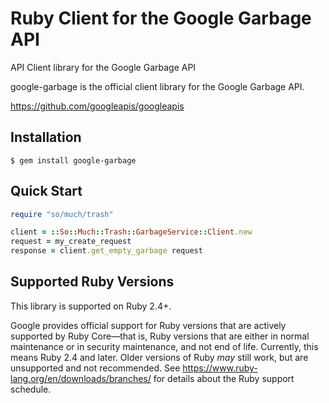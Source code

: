 # Ruby Client for the Google Garbage API

API Client library for the Google Garbage API

google-garbage is the official client library for the Google Garbage API.

https://github.com/googleapis/googleapis

## Installation

```
$ gem install google-garbage
```

## Quick Start

```ruby
require "so/much/trash"

client = ::So::Much::Trash::GarbageService::Client.new
request = my_create_request
response = client.get_empty_garbage request
```

## Supported Ruby Versions

This library is supported on Ruby 2.4+.

Google provides official support for Ruby versions that are actively supported
by Ruby Core—that is, Ruby versions that are either in normal maintenance or
in security maintenance, and not end of life. Currently, this means Ruby 2.4
and later. Older versions of Ruby _may_ still work, but are unsupported and not
recommended. See https://www.ruby-lang.org/en/downloads/branches/ for details
about the Ruby support schedule.
